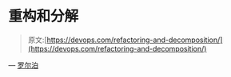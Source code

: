 # 重构和分解

> 原文:[https://devops.com/refactoring-and-decomposition/](https://devops.com/refactoring-and-decomposition/)

— [罗尔泊](https://devops.com/author/breselman/)